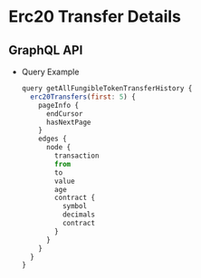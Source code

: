 
# Erc20 Transfer Details

## GraphQL API

- Query Example
  ```javascript
  query getAllFungibleTokenTransferHistory {
    erc20Transfers(first: 5) {
      pageInfo {
        endCursor
        hasNextPage
      }
      edges {
        node {
          transaction
          from
          to
          value
          age
          contract {
            symbol
            decimals
            contract
          }
        }
      }
    }
  }
  ```
